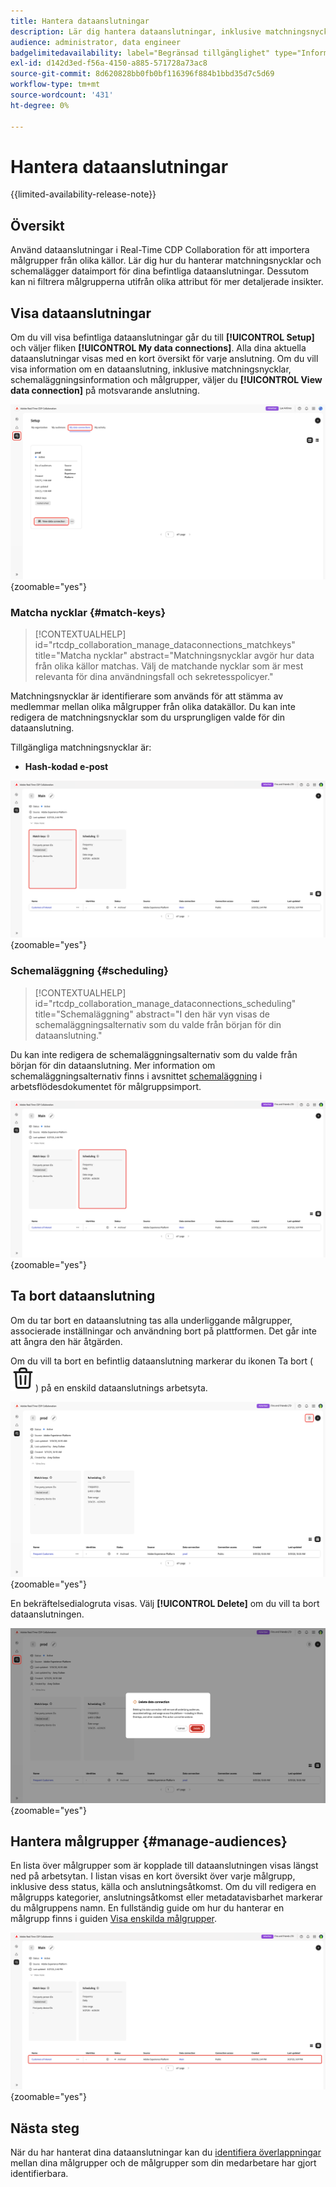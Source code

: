 ```yaml
---
title: Hantera dataanslutningar
description: Lär dig hantera dataanslutningar, inklusive matchningsnycklar, schemaläggning, användningsfall och målgruppsfiltrering i Real-Time CDP Collaboration
audience: administrator, data engineer
badgelimitedavailability: label="Begränsad tillgänglighet" type="Informative" url="https://helpx.adobe.com/legal/product-descriptions/real-time-customer-data-platform-collaboration.html newtab=true"
exl-id: d142d3ed-f56a-4150-a885-571728a73ac8
source-git-commit: 8d620828bb0fb0bf116396f884b1bbd35d7c5d69
workflow-type: tm+mt
source-wordcount: '431'
ht-degree: 0%

---
```


# Hantera dataanslutningar

{{limited-availability-release-note}}

## Översikt

Använd dataanslutningar i Real-Time CDP Collaboration för att importera målgrupper från olika källor. Lär dig hur du hanterar matchningsnycklar och schemalägger dataimport för dina befintliga dataanslutningar. Dessutom kan ni filtrera målgrupperna utifrån olika attribut för mer detaljerade insikter.

## Visa dataanslutningar

Om du vill visa befintliga dataanslutningar går du till **[!UICONTROL Setup]** och väljer fliken **[!UICONTROL My data connections]**. Alla dina aktuella dataanslutningar visas med en kort översikt för varje anslutning. Om du vill visa information om en dataanslutning, inklusive matchningsnycklar, schemaläggningsinformation och målgrupper, väljer du **[!UICONTROL View data connection]** på motsvarande anslutning.

![Arbetsytan Konfigurera med flikvyn Mina dataanslutningar visas och markeras.](/help/assets/setup/manage-data-connection/my-data-connections.png){zoomable="yes"}

### Matcha nycklar {#match-keys}

>[!CONTEXTUALHELP]
>id="rtcdp_collaboration_manage_dataconnections_matchkeys"
>title="Matcha nycklar"
>abstract="Matchningsnycklar avgör hur data från olika källor matchas. Välj de matchande nycklar som är mest relevanta för dina användningsfall och sekretesspolicyer."

Matchningsnycklar är identifierare som används för att stämma av medlemmar mellan olika målgrupper från olika datakällor. Du kan inte redigera de matchningsnycklar som du ursprungligen valde för din dataanslutning.

Tillgängliga matchningsnycklar är:

- **Hash-kodad e-post**

![En arbetsyta för dataanslutningar med avsnittet Matcha nycklar markerat.](/help/assets/setup/manage-data-connection/view-data-connection-match-keys.png){zoomable="yes"}

### Schemaläggning {#scheduling}

>[!CONTEXTUALHELP]
>id="rtcdp_collaboration_manage_dataconnections_scheduling"
>title="Schemaläggning"
>abstract="I den här vyn visas de schemaläggningsalternativ som du valde från början för din dataanslutning."

Du kan inte redigera de schemaläggningsalternativ som du valde från början för din dataanslutning. Mer information om schemaläggningsalternativ finns i avsnittet [schemaläggning](/help/guide/setup/onboard-audiences.md#schedule) i arbetsflödesdokumentet för målgruppsimport.

![En arbetsyta för dataanslutningar med avsnittet Schemaläggning markerat.](/help/assets/setup/manage-data-connection/view-data-connection-scheduling.png){zoomable="yes"}

## Ta bort dataanslutning

Om du tar bort en dataanslutning tas alla underliggande målgrupper, associerade inställningar och användning bort på plattformen. Det går inte att ångra den här åtgärden.

Om du vill ta bort en befintlig dataanslutning markerar du ikonen Ta bort (![ikonen Ta bort](/help/assets/common/delete.svg)) på en enskild dataanslutnings arbetsyta.

![En arbetsyta för dataanslutningar med borttagningsalternativet markerat.](/help/assets/setup/manage-data-connection/delete-data-connection.png){zoomable="yes"}

En bekräftelsedialogruta visas. Välj **[!UICONTROL Delete]** om du vill ta bort dataanslutningen.

![Dialogrutan Ta bort dataanslutning med alternativet Ta bort markerat.](/help/assets/setup/manage-data-connection/delete-data-connection-confirm.png){zoomable="yes"}

## Hantera målgrupper {#manage-audiences}

En lista över målgrupper som är kopplade till dataanslutningen visas längst ned på arbetsytan. I listan visas en kort översikt över varje målgrupp, inklusive dess status, källa och anslutningsåtkomst. Om du vill redigera en målgrupps kategorier, anslutningsåtkomst eller metadatavisbarhet markerar du målgruppens namn. En fullständig guide om hur du hanterar en målgrupp finns i guiden [Visa enskilda målgrupper](./onboard-audiences.md#view-individual-audiences).

![En arbetsyta för dataanslutningar med målgrupperna markerade.](/help/assets/setup/manage-data-connection/view-data-connection-manage-audiences.png){zoomable="yes"}

## Nästa steg

När du har hanterat dina dataanslutningar kan du [identifiera överlappningar](/help/guide/collaborate/discover.md) mellan dina målgrupper och de målgrupper som din medarbetare har gjort identifierbara.
